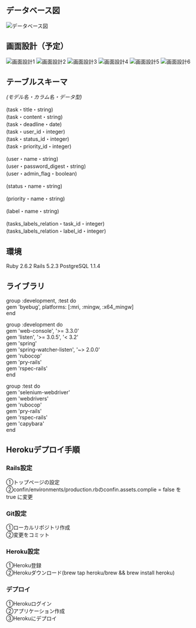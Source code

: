 ## データベース図  
![データベース図](images/IMG_2507.jpeg)

## 画面設計（予定）  
![画面設計1](images/IMG_2508.jpeg)
![画面設計2](images/IMG_2509.jpeg)
![画面設計3](images/IMG_2510.jpeg)
![画面設計4](images/IMG_2511.jpeg)
![画面設計5](images/IMG_2512.jpeg)
![画面設計6](images/IMG_2513.jpeg)

## テーブルスキーマ  
*(モデル名・カラム名・データ型)*  

(task・title・string)  
(task・content・string)  
(task・deadline・date)  
(task・user_id・integer)  
(task・status_id・integer)  
(task・priority_id・integer)  

(user・name・string)  
(user・password_digest・string)  
(user・admin_flag・boolean)  

(status・name・string)  

(priority・name・string)  

(label・name・string)  

(tasks_labels_relation・task_id・integer)  
(tasks_labels_relation・label_id・integer) 

## 環境  
Ruby 2.6.2
Rails 5.2.3
PostgreSQL 1.1.4

## ライブラリ  
group :development, :test do  
  gem 'byebug', platforms: [:mri, :mingw, :x64_mingw]  
end  

group :development do  
  gem 'web-console', '>= 3.3.0'  
  gem 'listen', '>= 3.0.5', '< 3.2'  
  gem 'spring'  
  gem 'spring-watcher-listen', '~> 2.0.0'  
  gem 'rubocop'  
  gem 'pry-rails'  
  gem 'rspec-rails'  
end  

group :test do  
  gem 'selenium-webdriver'  
  gem 'webdrivers'  
  gem 'rubocop'  
  gem 'pry-rails'  
  gem 'rspec-rails'  
  gem 'capybara'  
end  

## Herokuデプロイ手順   
### Rails設定  
①トップページの設定  
②confin/environments/production.rbのconfin.assets.complie = false を true に変更  

### Git設定  
①ローカルリポジトリ作成  
②変更をコミット  

### Heroku設定  
①Heroku登録  
②Herokuダウンロード(brew tap heroku/brew && brew install heroku)  

### デプロイ
①Herokuログイン  
②アプリケーション作成  
③Herokuにデプロイ  
